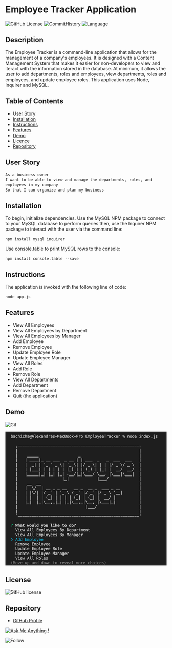 # Employee Tracker Application

![GitHub License](https://img.shields.io/badge/made%20by-%40alexbachicha-orange)
![CommitHistory](https://img.shields.io/github/last-commit/alexbachicha/EmployeeTracker)
![Language](https://img.shields.io/github/languages/top/alexbachicha/EmployeeTracker)

## Description 

The Employee Tracker is a command-line application that allows for the management of a company's employees. It is designed with a Content Management System that makes it easier for non-developers to view and iteract with the information stored in the database. At minimum, it allows the user to add departments, roles and employees, view departments, roles and employees, and update employee roles. This application uses Node, Inquirer and MySQL.

## Table of Contents

- [User Story](#UserStory)
- [Installation](#Installation)
- [Instructions](#Instructions)
- [Features](#Features)
- [Demo](#Demo)
- [Licence](#Licence)
- [Repository](#Repository)

## User Story

```
As a business owner
I want to be able to view and manage the departments, roles, and employees in my company
So that I can organize and plan my business
```

## Installation 

To begin, initialize dependencies. Use the MySQL NPM package to connect to your MySQL database to perform queries then, use the Inquirer NPM package to interact with the user via the command line:

```
npm install mysql inquirer 
```

Use console.table to print MySQL rows to the console:

```
npm install console.table --save
```

## Instructions

The application is invoked with the following line of code:

```
node app.js
```

## Features

- View All Employees
- View All Employees by Department
- View All Employees by Manager
- Add Employee
- Remove Employee
- Update Employee Role
- Update Employee Manager
- View All Roles
- Add Role
- Remove Role
- View All Departments
- Add Department
- Remove Department 
- Quit (the application)

## Demo

![Gif](assets/demo.gif)

![Demo](assets/screenshot.png)

## License 

![GitHub license](https://img.shields.io/badge/license-MIT-blue.svg)

## Repository

- [GitHub Profile](https://github.com/alexbachicha)

[![Ask Me Anything !](https://img.shields.io/badge/Ask%20me-anything-1abc9c.svg)](https://github.com/alexbachicha)

![Follow](https://img.shields.io/github/followers/alexbachicha?style=social)
